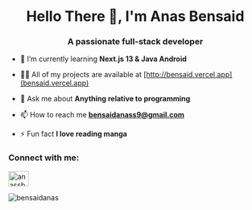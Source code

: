 <h1 align="center">Hello There 👋, I'm Anas Bensaid</h1>
<h3 align="center">A passionate full-stack developer</h3>

- 🌱 I’m currently learning **Next.js 13 & Java Android**

- 👨‍💻 All of my projects are available at [http://bensaid.vercel.app](bensaid.vercel.app)

- 💬 Ask me about **Anything relative to programming**

- 📫 How to reach me **bensaidanass9@gmail.com**

- ⚡ Fun fact **I love reading manga**

<h3 align="left">Connect with me:</h3>
<p align="left">
<a href="https://linkedin.com/in/anassbensaid" target="blank"><img align="center" src="https://raw.githubusercontent.com/rahuldkjain/github-profile-readme-generator/master/src/images/icons/Social/linked-in-alt.svg" alt="anassbensaid" height="30" width="40" /></a>
</p>


<p><img align="center" src="https://github-readme-streak-stats.herokuapp.com/?user=bensaidanas&" alt="bensaidanas" /></p>
